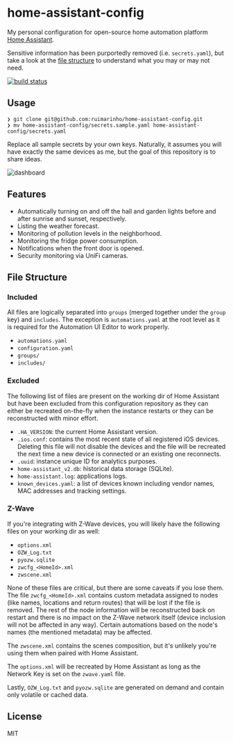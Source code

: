 # home-assistant-config

My personal configuration for open-source home automation platform [Home Assistant](https://home-assistant.io).

Sensitive information has been purportedly removed (i.e. `secrets.yaml`), but take a look at the [file structure](#file-structure) to understand what you may or may not need.

[![build status][travis-image]][travis-url]

## Usage

```
❯ git clone git@github.com:ruimarinho/home-assistant-config.git
❯ mv home-assistant-config/secrets.sample.yaml home-assistant-config/secrets.yaml
```

Replace all sample secrets by your own keys. Naturally, it assumes you will have exactly the same devices as me, but the goal of this repository is to share ideas.

![dashboard](https://user-images.githubusercontent.com/288709/32417508-c6948ca6-c252-11e7-8a0c-c4a9e3fa8044.jpg)

## Features

- Automatically turning on and off the hall and garden lights before and after sunrise and sunset, respectively.
- Listing the weather forecast.
- Monitoring of pollution levels in the neighborhood.
- Monitoring the fridge power consumption.
- Notifications when the front door is opened.
- Security monitoring via UniFi cameras.

## File Structure

### Included

All files are logically separated into `groups` (merged together under the `group` key) and `includes`. The exception is `automations.yaml` at the root level as it is required for the Automation UI Editor to work properly.

- `automations.yaml`
- `configuration.yaml`
- `groups/`
- `includes/`

### Excluded

The following list of files are present on the working dir of Home Assistant but have been excluded from this configuration repository as they can either be recreated on-the-fly when the instance restarts or they can be reconstructed with minor effort.

- `.HA_VERSION`: the current Home Assistant version.
- `.ios.conf`: contains the most recent state of all registered iOS devices. Deleting this file will not disable the devices and the file will be recreated the next time a new device is connected or an existing one reconnects.
- `.uuid`: instance unique ID for analytics purposes.
- `home-assistant_v2.db`: historical data storage (SQLite).
- `home-assistant.log`: applications logs.
- `known_devices.yaml`: a list of devices known including vendor names, MAC addresses and tracking settings.

### Z-Wave

If you're integrating with Z-Wave devices, you will likely have the following files on your working dir as well:

- `options.xml`
- `OZW_Log.txt`
- `pyozw.sqlite`
- `zwcfg_<HomeId>.xml`
- `zwscene.xml`

None of these files are critical, but there are some caveats if you lose them. The file `zwcfg_<HomeId>.xml` contains custom metadata assigned to nodes (like names, locations and return routes) that will be lost if the file is removed. The rest of the node information will be reconstructed back on restart and there is no impact on the Z-Wave network itself (device inclusion will not be affected in any way). Certain automations based on the node's names (the mentioned metadata) may be affected.

The `zwscene.xml` contains the scenes composition, but it's unlikely you're using them when paired with Home Assistant.

The `options.xml` will be recreated by Home Assistant as long as the Network Key is set on the `zwave.yaml` file.

Lastly, `OZW_Log.txt` and `pyozw.sqlite` are generated on demand and contain only volatile or cached data.

## License

MIT

[travis-image]: https://img.shields.io/travis/ruimarinho/home-assistant-config.svg?style=flat-square
[travis-url]: https://travis-ci.org/ruimarinho/home-assistant-config
